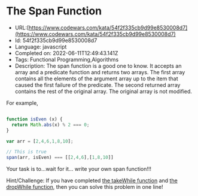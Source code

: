 # The Span Function

 - URL:[https://www.codewars.com/kata/54f2f335cb9d99e8530008d7](https://www.codewars.com/kata/54f2f335cb9d99e8530008d7)
 - Id: 54f2f335cb9d99e8530008d7
 - Language: javascript
 - Completed on: 2022-06-11T12:49:43.141Z
 - Tags: Functional Programming,Algorithms
 - Description:
The span function is a good one to know. It accepts an array and a predicate function and returns two arrays. The first array contains all the elements of the argument array up to the item that caused the first failure of the predicate. The second returned array contains the rest of the original array. The original array is not modified.

For example,

```javascript

function isEven (x) {
  return Math.abs(x) % 2 === 0;
}

var arr = [2,4,6,1,8,10];

// This is true
span(arr, isEven) === [[2,4,6],[1,8,10]]
```

Your task is to...wait for it... write your own span function!!!

Hint/Challenge: If you have completed [the takeWhile function](http://www.codewars.com/kata/the-takewhile-function) and [the dropWhile function](http://www.codewars.com/kata/the-dropwhile-function), then you can solve this problem in one line!
